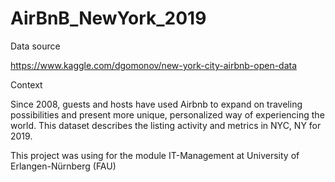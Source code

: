# AirBnB_NewYork_2019

Data source

https://www.kaggle.com/dgomonov/new-york-city-airbnb-open-data

Context

Since 2008, guests and hosts have used Airbnb to expand on traveling possibilities and present more unique, personalized way of experiencing the world. This dataset describes the listing activity and metrics in NYC, NY for 2019.

This project was using for the module IT-Management at University of Erlangen-Nürnberg (FAU)
